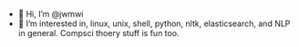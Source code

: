 - 👋 Hi, I’m @jwmwi
- 👀 I’m interested in, linux, unix, shell, python, nltk, elasticsearch, and NLP in general.  Compsci thoery stuff is fun too. 
